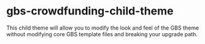 gbs-crowdfunding-child-theme
============================

This child theme will allow you to modify the look and feel of the GBS theme without modifying core GBS template files and breaking your upgrade path.